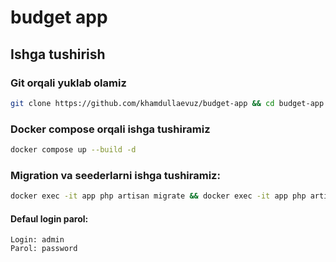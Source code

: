 # budget app
## Ishga tushirish
### Git orqali yuklab olamiz
```bash
git clone https://github.com/khamdullaevuz/budget-app && cd budget-app
```
### Docker compose orqali ishga tushiramiz
```bash
docker compose up --build -d
```
### Migration va seederlarni ishga tushiramiz:
```bash
docker exec -it app php artisan migrate && docker exec -it app php artisan db:seed
```
#### Defaul login parol:
```
Login: admin
Parol: password
```
